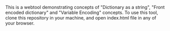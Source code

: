 This is a webtool demonstrating concepts of "Dictionary as a string", "Front encoded dictionary" and "Variable Encoding" concepts. To use this tool, clone this
repository in your machine, and open index.html file in any of your browser.
